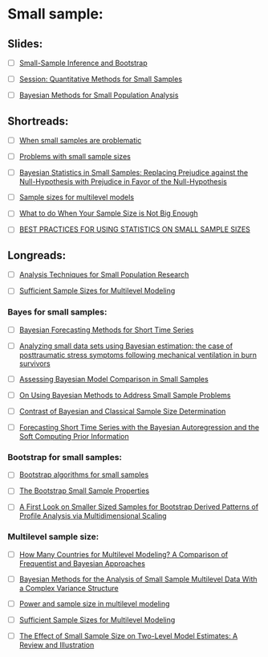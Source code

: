 # Small sample:


## Slides:

- [ ] [Small-Sample Inference and Bootstrap ](https://ocw.mit.edu/courses/sloan-school-of-management/15-450-analytics-of-finance-fall-2010/lecture-notes/MIT15_450F10_lec09.pdf )


- [ ] [Session: Quantitative Methods for Small Samples](http://www.greo.ca/en/greo-resource/resources/Documents/Bondy-Quantitative-Methods-for-Small-Samples-.pdf)

- [ ] [Bayesian Methods for Small Population Analysis](https://sites.nationalacademies.org/cs/groups/dbassesite/documents/webpage/dbasse_184766.pdf)



## Shortreads:

- [ ] [When small samples are problematic](http://eiko-fried.com/small-samples-can-be-inherently-problematic/) 

- [ ] [Problems with small sample sizes](https://garstats.wordpress.com/2017/02/04/small-sample-sizes/amp/)


- [ ] [Bayesian Statistics in Small Samples: Replacing Prejudice against the Null-Hypothesis with Prejudice in Favor of the Null-Hypothesis](https://replicationindex.wordpress.com/2015/02/02/bayesian-statistics-in-small-samples-replacing-prejudice-against-the-null-hypothesis-with-prejudice-in-favor-of-the-null-hypothesis/amp/)

- [ ] [Sample sizes for multilevel models](http://www.bristol.ac.uk/cmm/learning/multilevel-models/samples.html)


- [ ] [What to do When Your Sample Size is Not Big Enough](http://www.statisticssolutions.com/what-to-do-when-your-sample-size-is-not-big-enough/)

- [ ] [BEST PRACTICES FOR USING STATISTICS ON SMALL SAMPLE SIZES](https://measuringu.com/small-n/)


## Longreads:

- [ ] [Analysis Techniques for Small Population Research](https://www.nap.edu/read/25112/chapter/8)

- [ ] [Sufficient Sample Sizes for Multilevel Modeling](http://www.joophox.net/publist/methodology05.pdf)


### Bayes for small samples:

- [ ] [Bayesian Forecasting Methods for Short Time Series ](http://allman.rhon.itam.mx/~mendoza/Foresight.pdf)

- [ ] [Analyzing small data sets using Bayesian estimation: the case of posttraumatic stress symptoms following mechanical ventilation in burn survivors](https://www.ncbi.nlm.nih.gov/pmc/articles/PMC4357639/)

- [ ] [Assessing Bayesian Model Comparison in Small Samples](https://www.dallasfed.org/~/media/documents/institute/wpapers/2014/0189.pdf)

- [ ] [On Using Bayesian Methods to Address Small Sample Problems](https://www.tandfonline.com/doi/abs/10.1080/10705511.2016.1186549?src=recsys&journalCode=hsem20)
 
- [ ] [Contrast of Bayesian and Classical Sample Size Determination](https://digitalcommons.wayne.edu/cgi/viewcontent.cgi?article=1982&context=jmasm)

- [ ] [Forecasting Short Time Series with the Bayesian Autoregression and the Soft Computing Prior Information](https://link.springer.com/chapter/10.1007/978-3-319-10765-3_10)



### Bootstrap for small samples:

- [ ] [Bootstrap algorithms for small samples](https://www.sciencedirect.com/science/article/pii/0378375891900135)

- [ ] [The Bootstrap Small Sample Properties](http://faculty.washington.edu/fscholz/Reports/bootstrap-report.pdf)


- [ ] [A First Look on Smaller Sized Samples for Bootstrap Derived Patterns of Profile Analysis via Multidimensional Scaling](http://ibmi.mf.uni-lj.si/mz/2013/no-1/Bratkovic2013.pdf)




### Multilevel sample size: 

- [ ] [How Many Countries for Multilevel Modeling? A Comparison of Frequentist and Bayesian Approaches](https://onlinelibrary.wiley.com/doi/abs/10.1111/ajps.12001)

- [ ] [Bayesian Methods for the Analysis of Small Sample Multilevel Data With a Complex Variance Structure](https://www.researchgate.net/publication/233410117_Bayesian_Methods_for_the_Analysis_of_Small_Sample_Multilevel_Data_With_a_Complex_Variance_Structure)

- [ ] [Power and sample size in multilevel modeling](http://www.stats.ox.ac.uk/~snijders/PowerSampleSizeMultilevel.pdf)

- [ ] [Sufficient Sample Sizes for Multilevel Modeling](http://joophox.net/publist/methodology05.pdf)

- [ ] [The Effect of Small Sample Size on Two-Level Model Estimates: A Review and Illustration](https://link.springer.com/article/10.1007%2Fs10648-014-9287-x)



